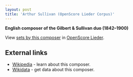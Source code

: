 ```yaml
---
layout: post
title: 'Arthur Sullivan (OpenScore Lieder Corpus)'
---
```


__English composer of the Gilbert & Sullivan duo (1842–1900)__

View [sets by this composer] in [OpenScore Lieder].

[sets by this composer]: https://musescore.com/openscore-lieder-corpus/sets?order=title&text=Sullivan,+Arthur
[OpenScore Lieder]: https://musescore.com/openscore-lieder-corpus

## External links

- [Wikipedia] - learn about this composer.
- [Wikidata] - get data about this composer.

[Wikipedia]: https://en.wikipedia.org/wiki/Arthur_Sullivan
[Wikidata]: https://www.wikidata.org/wiki/Q212692
